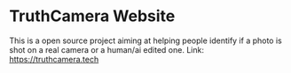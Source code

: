 # TruthCamera Website

This is a open source project aiming at helping people identify if a photo is shot on a real camera or a human/ai edited one.
Link: https://truthcamera.tech
